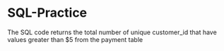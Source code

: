 # SQL-Practice

The SQL code returns the total number of unique customer_id that have values greater than $5 from the payment table
